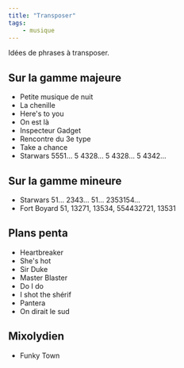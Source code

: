 ```yaml
---
title: "Transposer"
tags:
    - musique
---
```


Idées de phrases à transposer.

## Sur la gamme majeure

- Petite musique de nuit
- La chenille
- Here's to you
- On est là 
- Inspecteur Gadget
- Rencontre du 3e type
- Take a chance
- Starwars 5551... 5 4328... 5 4328... 5 4342...

## Sur la gamme mineure

- Starwars 51... 2343... 51... 2353154...
- Fort Boyard 51, 13271, 13534, 554432721, 13531

## Plans penta

- Heartbreaker
- She's hot
- Sir Duke
- Master Blaster
- Do I do
- I shot the shérif
- Pantera
- On dirait le sud

## Mixolydien

- Funky Town
